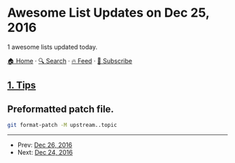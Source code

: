 # Awesome List Updates on Dec 25, 2016

1 awesome lists updated today.

[🏠 Home](/README.md) · [🔍 Search](https://test.trackawesomelist.com/search/) · [🔥 Feed](https://test.trackawesomelist.com/feed.xml) · [📮 Subscribe](https://trackawesomelist.us17.list-manage.com/subscribe?u=d2f0117aa829c83a63ec63c2f&id=36a103854c)



## [1. Tips](/content/git-tips/tips/README.md)

## Preformatted patch file.

```sh
git format-patch -M upstream..topic
```

---

- Prev: [Dec 26, 2016](/content/2016/12/26/README.md)
- Next: [Dec 24, 2016](/content/2016/12/24/README.md)